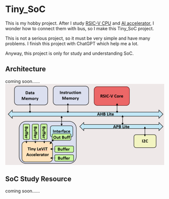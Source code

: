 # Tiny_SoC
This is my hobby project. After I study [RSIC-V CPU](https://github.com/BoChen-Ye/RISC-V-five-stage-CPU) and [AI accelerator](https://github.com/BoChen-Ye/Tiny_LeViT_Hardware_Accelerator), I wonder how to connect them with bus, so I make this Tiny_SoC project.

This is not a serious project, so it must be very simple and have many problems. I finish this project with ChatGPT which help me a lot.

Anyway, this project is only for study and understanding SoC.

## Architecture
coming soon......
![Tiny_SoC Architecture](figure/soc_arch.png)
## SoC Study Resource
coming soon......